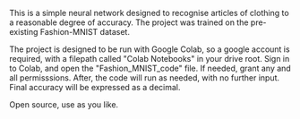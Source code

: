 This is a simple neural network designed to recognise articles of clothing to a reasonable degree of accuracy. The project was trained on the pre-existing Fashion-MNIST dataset.

The project is designed to be run with Google Colab, so a google account is required, with a filepath called "Colab Notebooks" in your drive root. Sign in to Colab, and open the "Fashion_MNIST_code" file.
If needed, grant any and all permisssions. After, the code will run as needed, with no further input. Final accuracy will be expressed as a decimal.

Open source, use as you like.
